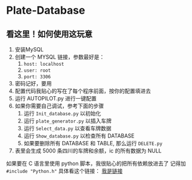 # Plate-Database

## 看这里！如何使用这玩意
1. 安装MySQL
2. 创建一个 MYSQL 链接，参数最好是：
   1. `host: localhost`
   2. `user: root `
   3. `port: 3306`
3. 密码记好，要用
4. 配置代码我贴心的写在了每个程序前面，按你的配置填进去
5. 运行 AUTOPILOT.py 进行一键配置
6. 如果你需要自己调试，参考下面的步骤
   1. 运行 `Init_database.py` 以初始化
   2. 运行 `plate_generator.py` 以插入车牌
   3. 运行 `Select_data.py` 以查看车牌数据
   4.  运行 `Show_database.py` 以检查所有 DATABASE
   5.  如果要删除所有 DATABASE 和 TABLE, 那么运行 `DELETE.py`
7.  表里会生成 5000 条四川的车牌和余额，ic 的所有数据为 NULL

    
如果要在 C 语言里使用 python 脚本，我很贴心的把所有依赖放进去了
记得加 `#include "Python.h"`
具体看这个链接：
[我是链接](https://blog.csdn.net/zhangdell/article/details/121661409?ops_request_misc=&request_id=&biz_id=102&utm_term=在%20c%20里调用python&utm_medium=distribute.pc_search_result.none-task-blog-2~all~sobaiduweb~default-0-121661409.142^v50^control,201^v3^control_2&spm=1018.2226.3001.4449)
